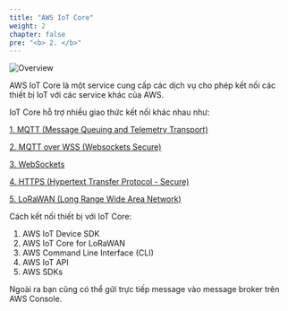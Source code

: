 ```yaml
---
title: "AWS IoT Core"
weight: 2 
chapter: false
pre: "<b> 2. </b>"
---
```


![Overview](/images/10.png)

AWS IoT Core là một service cung cấp các dịch vụ cho phép kết nối các thiết bị IoT với các service khác của AWS.

IoT Core hỗ trợ nhiều giao thức kết nối khác nhau như:

[1. MQTT (Message Queuing and Telemetry Transport)](https://docs.aws.amazon.com/iot/latest/developerguide/mqtt.html)

[2. MQTT over WSS (Websockets Secure)](https://docs.aws.amazon.com/iot/latest/developerguide/mqtt.html)

[3. WebSockets](https://docs.aws.amazon.com/iot/latest/developerguide/ws.html)

[4. HTTPS (Hypertext Transfer Protocol - Secure)](https://docs.aws.amazon.com/iot/latest/developerguide/http.html)

[5. LoRaWAN (Long Range Wide Area Network)](https://docs.aws.amazon.com/iot-wireless/latest/developerguide/what-is-iot-lorawan.html)

Cách kết nối thiết bị với IoT Core:

1. AWS IoT Device SDK
2. AWS IoT Core for LoRaWAN
3. AWS Command Line Interface (CLI)
4. AWS IoT API
5. AWS SDKs

Ngoài ra bạn cũng có thể gửi trực tiếp message vào message broker trên AWS Console.